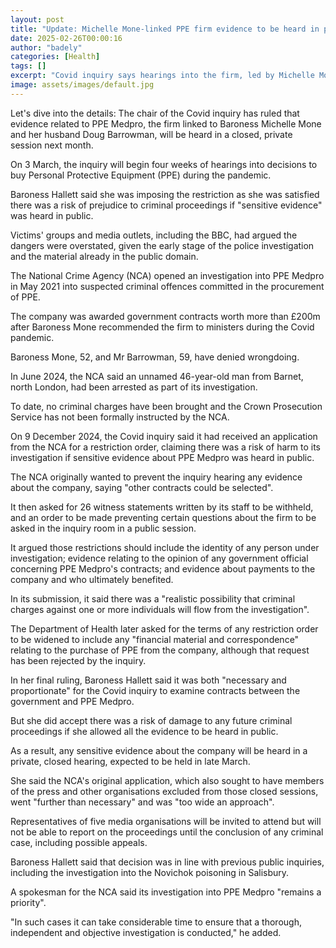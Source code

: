 ```yaml
---
layout: post
title: "Update: Michelle Mone-linked PPE firm evidence to be heard in private"
date: 2025-02-26T00:00:16
author: "badely"
categories: [Health]
tags: []
excerpt: "Covid inquiry says hearings into the firm, led by Michelle Mone's husband, must be held in closed session."
image: assets/images/default.jpg
---
```


Let's dive into the details: The chair of the Covid inquiry has ruled that evidence related to PPE Medpro, the firm linked to Baroness Michelle Mone and her husband Doug Barrowman, will be heard in a closed, private session next month.

On 3 March, the inquiry will begin four weeks of hearings into decisions to buy Personal Protective Equipment (PPE) during the pandemic.

Baroness Hallett said she was imposing the restriction as she was satisfied there was a risk of prejudice to criminal proceedings if "sensitive evidence" was heard in public.

Victims' groups and media outlets, including the BBC, had argued the dangers were overstated, given the early stage of the police investigation and the material already in the public domain.

The National Crime Agency (NCA) opened an investigation into PPE Medpro in May 2021 into suspected criminal offences committed in the procurement of PPE.

The company was awarded government contracts worth more than £200m after Baroness Mone recommended the firm to ministers during the Covid pandemic.

Baroness Mone, 52, and Mr Barrowman, 59, have denied wrongdoing.

In June 2024, the NCA said an unnamed 46-year-old man from Barnet, north London, had been arrested as part of its investigation.

To date, no criminal charges have been brought and the Crown Prosecution Service has not been formally instructed by the NCA.

On 9 December 2024, the Covid inquiry said it had received an application from the NCA for a restriction order, claiming there was a risk of harm to its investigation if sensitive evidence about PPE Medpro was heard in public.

The NCA originally wanted to prevent the inquiry hearing any evidence about the company, saying "other contracts could be selected".

It then asked for 26 witness statements written by its staff to be withheld, and an order to be made preventing certain questions about the firm to be asked in the inquiry room in a public session.

It argued those restrictions should include the identity of any person under investigation; evidence relating to the opinion of any government official concerning PPE Medpro's contracts; and evidence about payments to the company and who ultimately benefited.

In its submission, it said there was a "realistic possibility that criminal charges against one or more individuals will flow from the investigation".

The Department of Health later asked for the terms of any restriction order to be widened to include any "financial material and correspondence" relating to the purchase of PPE from the company, although that request has been rejected by the inquiry.

In her final ruling, Baroness Hallett said it was both "necessary and proportionate" for the Covid inquiry to examine contracts between the government and PPE Medpro.

But she did accept there was a risk of damage to any future criminal proceedings if she allowed all the evidence to be heard in public.

As a result, any sensitive evidence about the company will be heard in a private, closed hearing, expected to be held in late March.

She said the NCA's original application, which also sought to have members of the press and other organisations excluded from those closed sessions, went "further than necessary" and was "too wide an approach".

Representatives of five media organisations will be invited to attend but will not be able to report on the proceedings until the conclusion of any criminal case, including possible appeals.

Baroness Hallett said that decision was in line with previous public inquiries, including the investigation into the Novichok poisoning in Salisbury.

A spokesman for the NCA said its investigation into PPE Medpro "remains a priority". 

"In such cases it can take considerable time to ensure that a thorough, independent and objective investigation is conducted," he added. 


